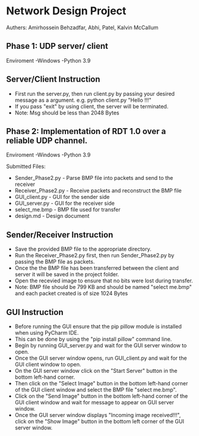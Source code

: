 # Network Design Project

Authers: Amirhossein Behzadfar, Abhi, Patel, Kalvin McCallum

Phase 1:
UDP server/ client
---------------------------------------------------------------------
Enviroment 
  -Windows
  -Python 3.9


Server/Client Instruction
----------------------------------------------------------------------
  * First run the server.py, then run client.py by passing your desired message as a argument. e.g. python client.py "Hello !!!"
  * If you pass "exit" by using client, the server will be terminated. 
  * Note: Msg should be less than 2048 Bytes 

Phase 2:
Implementation of RDT 1.0 over a reliable UDP channel. 
---------------------------------------------------------------------
Enviroment 
  -Windows
  -Python 3.9


Submitted Files:
- Sender_Phase2.py - Parse BMP file into packets and send to the receiver
- Receiver_Phase2.py - Receive packets and reconstruct the BMP file
- GUI_client.py - GUI for the sender side
- GUI_server.py - GUI for the receiver side
- select_me.bmp - BMP file used for transfer
- design.md - Design document



Sender/Receiver Instruction
----------------------------------------------------------------------
  * Save the provided BMP file to the appropriate directory.
  * Run the Receiver_Phase2.py first, then run Sender_Phase2.py by passing the BMP file as packets. 
  * Once the the BMP file has been transferred between the client and server it will be saved in the project folder.
  * Open the recevied image to ensure that no bits were lost during transfer.
  * Note: BMP file should be 799 KB and should be named "select me.bmp" and each packet created is of size 1024 Bytes

GUI Instruction
----------------------------------------------------------------------
  * Before running the GUI ensure that the pip pillow module is installed when using PyCharm IDE.
  * This can be done by using the "pip install pillow" command line.
  * Begin by running GUI_server.py and wait for the GUI server window to open.
  * Once the GUI server window opens, run GUI_client.py and wait for the GUI client window to open.
  * On the GUI server window click on the "Start Server" button in the bottom left-hand corner.
  * Then click on the "Select Image" button in the bottom left-hand corner of the GUI client window and select the BMP file "select me.bmp".
  * Click on the "Send Image" button in the bottom left-hand corner of the GUI client window and wait for message to appear on GUI server window.
  * Once the GUI server window displays "Incoming image received!!!", click on the "Show Image" button in the bottom left corner of the GUI server window.
